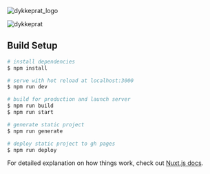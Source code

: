 ![dykkeprat_logo](https://user-images.githubusercontent.com/8543501/114036497-69036c80-9880-11eb-94cf-a2504541cdeb.png)

![dykkeprat](https://user-images.githubusercontent.com/8543501/114036511-6bfe5d00-9880-11eb-9d75-7d80a4736001.png)


## Build Setup

```bash
# install dependencies
$ npm install

# serve with hot reload at localhost:3000
$ npm run dev

# build for production and launch server
$ npm run build
$ npm run start

# generate static project
$ npm run generate

# deploy static project to gh pages
$ npm run deploy
```

For detailed explanation on how things work, check out [Nuxt.js docs](https://nuxtjs.org).
